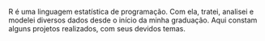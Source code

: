 R é uma linguagem estatística de programação. Com ela, tratei, analisei e modelei diversos dados desde o início da minha graduação. Aqui constam alguns projetos realizados, com seus devidos temas.

